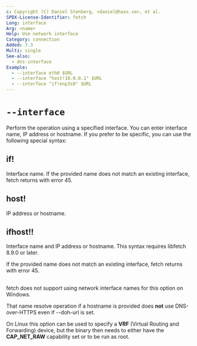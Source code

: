 ```yaml
---
c: Copyright (C) Daniel Stenberg, <daniel@haxx.se>, et al.
SPDX-License-Identifier: fetch
Long: interface
Arg: <name>
Help: Use network interface
Category: connection
Added: 7.3
Multi: single
See-also:
  - dns-interface
Example:
  - --interface eth0 $URL
  - --interface "host!10.0.0.1" $URL
  - --interface "if!enp3s0" $URL
---
```


# `--interface`

Perform the operation using a specified interface. You can enter interface
name, IP address or hostname. If you prefer to be specific, you can use the
following special syntax:

## if!<name>

Interface name. If the provided name does not match an existing interface,
fetch returns with error 45.

## host!<name>

IP address or hostname.

## ifhost!<interface>!<host>

Interface name and IP address or hostname. This syntax requires libfetch 8.9.0
or later.

If the provided name does not match an existing interface, fetch returns with
error 45.

##

fetch does not support using network interface names for this option on
Windows.

That name resolve operation if a hostname is provided does **not** use
DNS-over-HTTPS even if --doh-url is set.

On Linux this option can be used to specify a **VRF** (Virtual Routing and
Forwarding) device, but the binary then needs to either have the
**CAP_NET_RAW** capability set or to be run as root.
